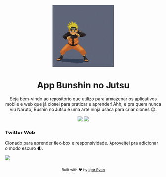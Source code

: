 <div align="center">
<img width="200" src="./assets/naruto.gif">
<h1>App Bunshin no Jutsu</h1>
<p>Seja bem-vindo ao repositório que utilizo para armazenar os aplicativos mobile e web que já clonei para praticar e aprender! Ahh, e pra quem nunca viu Naruto, Bushin no Jutsu é uma arte ninja usada para criar clones 😉.</p>

<img src="https://img.shields.io/badge/Cloned Mobile Apps-0-orange">
<img src="https://img.shields.io/badge/Cloned Web Apps-1-orange">
</div>

<p>

### Twitter Web
Clonado para aprender flex-box e responsividade. Aproveitei pra adicionar o modo escuro 🌒.

<img src="./assets/appscreen.gif">
</p>

<div align="center">
  <sub>Built with ❤︎ by <a href="https://www.linkedin.com/in/igorryan/">Igor Ryan</a>
</div>

